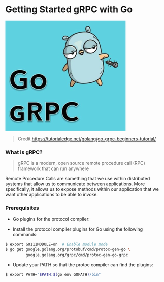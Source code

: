 # Getting Started gRPC with Go

![Go gRPC](./go-grpc.png)
> Credit https://tutorialedge.net/golang/go-grpc-beginners-tutorial/

### What is gRPC?

>  gRPC is a modern, open source remote procedure call (RPC) framework that can run anywhere

Remote Procedure Calls are something that we use within distributed systems that allow us to communicate between applications. More specifically, it allows us to expose methods within our application that we want other applications to be able to invoke.

### Prerequisites
* Go plugins for the protocol compiler:

* Install the protocol compiler plugins for Go using the following commands:
```bash
$ export GO111MODULE=on  # Enable module mode
$ go get google.golang.org/protobuf/cmd/protoc-gen-go \
         google.golang.org/grpc/cmd/protoc-gen-go-grpc
```

* Update your PATH so that the protoc compiler can find the plugins:
```bash
$ export PATH="$PATH:$(go env GOPATH)/bin"
```
